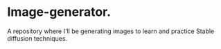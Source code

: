 # Image-generator.
A repository where I'll be generating images to learn and practice Stable diffusion techniques.
